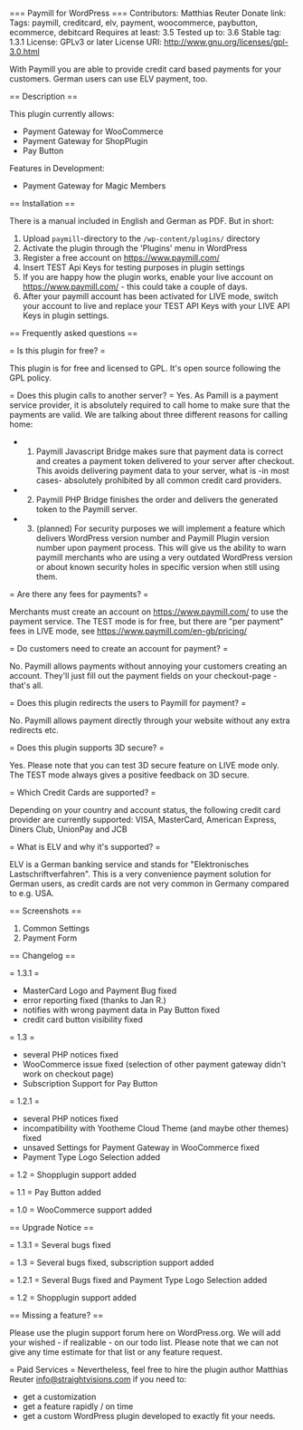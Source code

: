 === Paymill for WordPress ===
Contributors: Matthias Reuter
Donate link: 
Tags: paymill, creditcard, elv, payment, woocommerce, paybutton, ecommerce, debitcard
Requires at least: 3.5
Tested up to: 3.6
Stable tag: 1.3.1
License: GPLv3 or later
License URI: http://www.gnu.org/licenses/gpl-3.0.html

With Paymill you are able to provide credit card based payments for your customers. German users can use ELV payment, too.

== Description ==

This plugin currently allows:

* Payment Gateway for WooCommerce
* Payment Gateway for ShopPlugin
* Pay Button

Features in Development:

* Payment Gateway for Magic Members

== Installation ==

There is a manual included in English and German as PDF. But in short:

1. Upload `paymill`-directory to the `/wp-content/plugins/` directory
2. Activate the plugin through the 'Plugins' menu in WordPress
3. Register a free account on https://www.paymill.com/
4. Insert TEST Api Keys for testing purposes in plugin settings
5. If you are happy how the plugin works, enable your live account on https://www.paymill.com/ - this could take a couple of days.
6. After your paymill account has been activated for LIVE mode, switch your account to live and replace your TEST API Keys with your LIVE API Keys in plugin settings.

== Frequently asked questions ==

= Is this plugin for free? =

This plugin is for free and licensed to GPL. It's open source following the GPL policy.

= Does this plugin calls to another server? =
Yes. As Pamill is a payment service provider, it is absolutely required to call home to make sure that the payments are valid. We are talking about three different reasons for calling home:
* 1. Paymill Javascript Bridge makes sure that payment data is correct and creates a payment token delivered to your server after checkout. This avoids delivering payment data to your server, what is -in most cases- absolutely prohibited by all common credit card providers.
* 2. Paymill PHP Bridge finishes the order and delivers the generated token to the Paymill server.
* 3. (planned) For security purposes we will implement a feature which delivers WordPress version number and Paymill Plugin version number upon payment process. This will give us the ability to warn paymill merchants who are using a very outdated WordPress version or about known security holes in specific version when still using them.

= Are there any fees for payments? =

Merchants must create an account on https://www.paymill.com/ to use the payment service. The TEST mode is for free, but there are "per payment" fees in LIVE mode, see https://www.paymill.com/en-gb/pricing/

= Do customers need to create an account for payment? =

No. Paymill allows payments without annoying your customers creating an account. They'll just fill out the payment fields on your checkout-page - that's all.

= Does this plugin redirects the users to Paymill for payment? =

No. Paymill allows payment directly through your website without any extra redirects etc.

= Does this plugin supports 3D secure? =

Yes. Please note that you can test 3D secure feature on LIVE mode only. The TEST mode always gives a positive feedback on 3D secure.

= Which Credit Cards are supported? =

Depending on your country and account status, the following credit card provider are currently supported: VISA, MasterCard, American Express, Diners Club, UnionPay and JCB

= What is ELV and why it's supported? =

ELV is a German banking service and stands for "Elektronisches Lastschriftverfahren". This is a very convenience payment solution for German users, as credit cards are not very common in Germany compared to e.g. USA.

== Screenshots ==

1. Common Settings
2. Payment Form

== Changelog ==

= 1.3.1 =

* MasterCard Logo and Payment Bug fixed
* error reporting fixed (thanks to Jan R.)
* notifies with wrong payment data in Pay Button fixed
* credit card button visibility fixed

= 1.3 =

* several PHP notices fixed
* WooCommerce issue fixed (selection of other payment gateway didn't work on checkout page)
* Subscription Support for Pay Button

= 1.2.1 =

* several PHP notices fixed
* incompatibility with Yootheme Cloud Theme (and maybe other themes) fixed
* unsaved Settings for Payment Gateway in WooCommerce fixed
* Payment Type Logo Selection added

= 1.2 =
Shopplugin support added

= 1.1 =
Pay Button added

= 1.0 =
WooCommerce support added

== Upgrade Notice ==

= 1.3.1 =
Several bugs fixed

= 1.3 =
Several bugs fixed, subscription support added

= 1.2.1 =
Several Bugs fixed and Payment Type Logo Selection added

= 1.2 =
Shopplugin support added

== Missing a feature? ==

Please use the plugin support forum here on WordPress.org. We will add your wished - if realizable - on our todo list. Please note that we can not give any time estimate for that list or any feature request.

= Paid Services =
Nevertheless, feel free to hire the plugin author Matthias Reuter <info@straightvisions.com> if you need to:

* get a customization
* get a feature rapidly / on time
* get a custom WordPress plugin developed to exactly fit your needs.